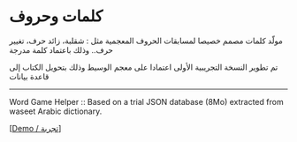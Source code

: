 كلمات وحروف
============

مولّد كلمات مصمم خصيصا لمسابقات الحروف المعجمية مثل : شقلبة، زائد حرف، تغيير حرف.. وذلك باعتماد كلمة مدرجة

تم تطوير النسخة التجريبية الأولى اعتمادا على معجم الوسيط وذلك بتحويل الكتاب إلى قاعدة بيانات

---------------------------------------------------

Word Game Helper :: Based on a trial JSON database (8Mo) extracted from waseet Arabic dictionary.


[<a target="_blank" href="http://htmlpreview.github.io/?https://github.com/undershell/genisnym/blob/master/index.html">Demo / تجربة</a>]

